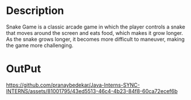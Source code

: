 # Description
Snake Game is a classic arcade game in which the player controls a snake that moves around the screen and eats food, which makes it grow longer. As the snake grows longer, it becomes more difficult to maneuver, making the game more challenging.

# OutPut


https://github.com/pranaybedekar/Java-Interns-SYNC-INTERNS/assets/81001795/43ed5513-46c4-4b23-84f8-60ca72ecef6b

